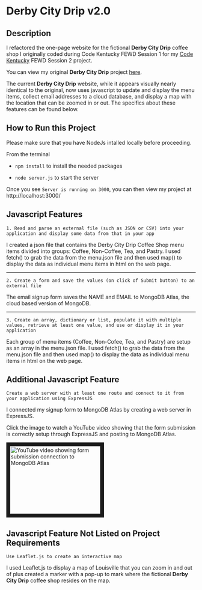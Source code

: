 # Derby City Drip v2.0
## Description
I refactored the one-page website for the fictional **Derby City Drip** coffee shop I originally coded during Code Kentucky FEWD Session 1 for my [Code Kentucky](https://codekentucky.org/) FEWD Session 2 project.

You can view my original **Derby City Drip** project [here](https://github.com/istarlet/derby_city_drip). 

The current **Derby City Drip** website, while it appears visually nearly identical to the original, now uses javascript to update and display the menu items, collect email addresses to a cloud database, and display a map with the location that can be zoomed in or out. The specifics about these features can be found below. 

## How to Run this Project
Please make sure that you have NodeJs intalled locally before proceeding. 

From the terminal 

- `npm install` to install the needed packages

- `node server.js` to start the server

Once you see `Server is running on 3000`, you can then view my project at http://localhost:3000/

## Javascript Features
`1. Read and parse an external file (such as JSON or CSV) into your application and display some data from that in your app`

I created a json file that contains the Derby City Drip Coffee Shop menu items divided into groups: Coffee, Non-Coffee, Tea, and Pastry. I used fetch() to grab the data from the menu.json file and then used map() to display the data as individual menu items in html on the web page. 

_ _ _

`2. Create a form and save the values (on click of Submit button) to an external file`

The email signup form saves the NAME and EMAIL to MongoDB Atlas, the cloud based version of MongoDB. 

_ _ _
 
`3. Create an array, dictionary or list, populate it with multiple values, retrieve at least one value, and use or display it in your application`

Each group of menu items (Coffee, Non-Cofee, Tea, and Pastry) are setup as an array in the menu.json file. I used fetch() to grab the data from the menu.json file and then used map() to display the data as individual menu items in html on the web page. 


## Additional Javascript Feature
`Create a web server with at least one route and connect to it from your application using ExpressJS`

I connected my signup form to MongoDB Atlas by creating a web server in ExpressJS. 

Click the image to watch a YouTube video showing that the form submission is correctly setup through ExpressJS and posting to MongoDB Atlas.

<a href="http://www.youtube.com/watch?feature=player_embedded&v=oBD7WD_XQNg
" target="_blank" rel="noopener noreferrer"><img src="http://img.youtube.com/vi/oBD7WD_XQNg/0.jpg" 
alt="YouTube video showing form submission connection to MongoDB Atlas" width="240" height="180" border="10" /></a>

## Javascript Feature Not Listed on Project Requirements
`Use Leaflet.js to create an interactive map`

I used Leaflet.js to display a map of Louisville that you can zoom in and out of plus created a marker with a pop-up to mark where the fictional **Derby City Drip** coffee shop resides on the map.




